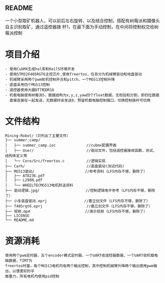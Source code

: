 **README**
---
一个小型取矿机器人，可以前后左右旋转、以及结合控制，搭配有树莓派和摄像头自主识别取矿，通过遥控器拨
杆1，在最下面为手动控制，在中间将控制权交给树莓派控制
# 项目介绍

    - 使用CubMX生成hal库和Keil5环境开发
    - 使用STM32F405RGT6主控芯片,使用freertos，任务分为机械臂驱动和地盘驱动
    - 机械臂采用两个pwm舵机控制开合和pitch，一个MG513控制升降
    - 底盘采用四个MG513控制
    - 遥控器使用大疆DT7和DR16
    - 机载电脑使用树莓派5，数据结构为x,y,z,yaw四个float数据，无校验和分割，即四位数据
      直接连接在一起发送，无数据时会发送0，预留机载电脑控制接口，切换控制拨杆可切换

# 文件结构

    Mining-Robot/（只列出了主要文件）
    ├── summer_camp/
    │   ├── summer_camp.ioc              //cubmx配置界面
    │   ├── User/                        //驱动文件，包括遥控器接收函数，测试，结构体定义等
    │   └── Core/Src/freertos.c          //逻辑实现
    ├── Carh/                            //底盘驱动(测试代码)
    ├── MG513驱动/                       //参考资料（LFS内存不够，删除了）
    │   ├── AT8236.pdf
    │   ├── L298N.pdf
    │   └── WHEELTECMG513电机附送资料     
    ├── 驱动逻辑.jpg/                     //控制逻辑电平参考（LFS内存不够，删除了）
    ├── 小车底盘驱动.eprj                 //嘉立创文件（LFS内存不够，删除了）
    ├── f405rgt6.eprj                    //嘉立创文件（LFS内存不够，删除了）
    ├── 视频.mp4                         //演示视频（LFS内存不够，删除了）
    ├── LICENSE
    └── README.md

# 资源消耗


    使用两个pwm定时器，五个encoder模式定时器，一个UART收遥控器数据，一个UART收机载电脑数据，TIM7为
    freertos时基，每个MG513电机均有两个输出控制，其中控制机械臂升降两个输出使用pwm输出，以便更好的平
    衡重力，所有电机均使用pid控制
